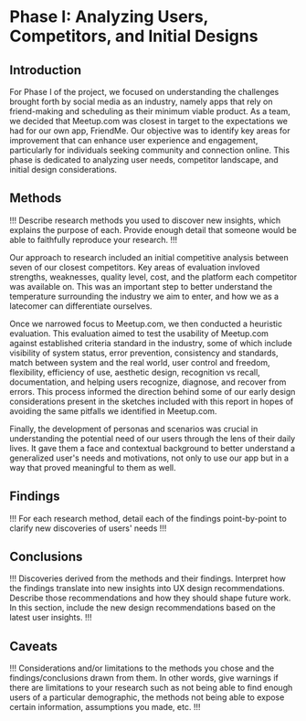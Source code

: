 # Phase I: Analyzing Users, Competitors, and Initial Designs

## Introduction

For Phase I of the project, we focused on understanding the challenges brought forth by social media as an industry, namely apps that rely on friend-making and scheduling as their minimum viable product. As a team, we decided that Meetup.com was closest in target to the expectations we had for our own app, FriendMe. Our objective was to identify key areas for improvement that can enhance user experience and engagement, particularly for individuals seeking community and connection online. This phase is dedicated to analyzing user needs, competitor landscape, and initial design considerations.

## Methods

!!! Describe research methods you used to discover new insights, which explains the purpose of each. Provide enough detail that someone would be able to faithfully reproduce your research. !!!

Our approach to research included an initial competitive analysis between seven of our closest competitors. Key areas of evaluation invloved strengths, weaknesses, quality level, cost, and the platform each competitor was available on. This was an important step to better understand the temperature surrounding the industry we aim to enter, and how we as a latecomer can differentiate ourselves.

Once we narrowed focus to Meetup.com, we then conducted a heuristic evaluation. This evaluation aimed to test the usability of Meetup.com against established criteria standard in the industry, some of which include visibility of system status, error prevention, consistency and standards, match between system and the real world, user control and freedom, flexibility, efficiency of use, aesthetic design, recognition vs recall, documentation, and helping users recognize, diagnose, and recover from errors. This process informed the direction behind some of our early design considerations present in the sketches included with this report in hopes of avoiding the same pitfalls we identified in Meetup.com.

Finally, the development of personas and scenarios was crucial in understanding the potential need of our users through the lens of their daily lives. It gave them a face and contextual background to better understand a generalized user's needs and motivations, not only to use our app but in a way that proved meaningful to them as well.

## Findings

!!! For each research method, detail each of the findings point-by-point to clarify new discoveries of users' needs !!!

## Conclusions

!!! Discoveries derived from the methods and their findings. Interpret how the findings translate into new insights into UX design recommendations. Describe those recommendations and how they should shape future work. In this section, include the new design recommendations based on the latest user insights. !!!

## Caveats

!!! Considerations and/or limitations to the methods you chose and the findings/conclusions drawn from them. In other words, give warnings if there are limitations to your research such as not being able to find enough users of a particular demographic, the methods not being able to expose certain information, assumptions you made, etc. !!!

